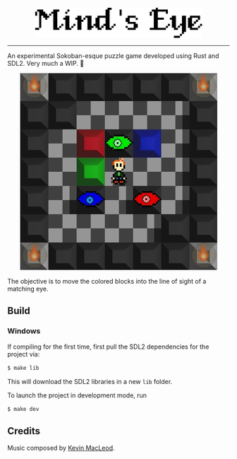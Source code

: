
<p align="center">
  <img src="preview/title.png">
</p>

------

An experimental Sokoban-esque puzzle game developed using Rust and SDL2. Very much a WIP. :construction_worker:

<p align="center">
  <img src="preview/preview.gif">
</p>

The objective is to move the colored blocks into the line of sight of a matching eye.

## Build

### Windows

If compiling for the first time, first pull the SDL2 dependencies for the project via:

```sh
$ make lib
```

This will download the SDL2 libraries in a new `lib` folder.

To launch the project in development mode, run

```sh
$ make dev
```

## Credits

Music composed by [Kevin MacLeod](https://incompetech.com/music/royalty-free/index.html?isrc=USUAN1100181).
